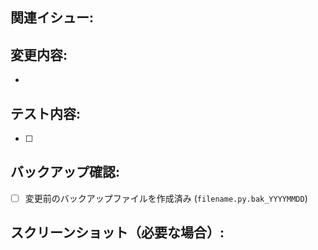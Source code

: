 ## 関連イシュー: #

## 変更内容:
- 

## テスト内容:
- [ ] 

## バックアップ確認:
- [ ] 変更前のバックアップファイルを作成済み (`filename.py.bak_YYYYMMDD`)

## スクリーンショット（必要な場合）:


